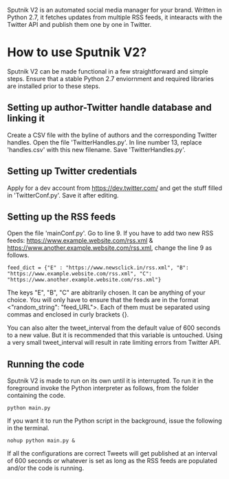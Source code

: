 Sputnik V2 is an automated social media manager for your brand. Written in Python 2.7, it fetches updates from multiple RSS feeds, it intearacts with the Twitter API and publish them one by one in Twitter.
# How to use Sputnik V2?
Sputnik V2 can be made functional in a few straightforward and simple steps. Ensure that a stable Python 2.7 enviornment and required libraries are installed prior to these steps.
## Setting up author-Twitter handle database and linking it
Create a CSV file with the byline of authors and the corresponding Twitter handles. Open the file 'TwitterHandles.py'. In line number 13, replace 'handles.csv' with this new filename. Save 'TwitterHandles.py'.
## Setting up Twitter credentials
Apply for a dev account from https://dev.twitter.com/ and get the stuff filled in 'TwitterConf.py'. Save it after editing.
## Setting up the RSS feeds
Open the file 'mainConf.py'. Go to line 9. If you have to add two new RSS feeds: https://www.example.website.com/rss.xml & https://www.another.example.website.com/rss.xml, change the line 9 as follows.

```
feed_dict = {"E" : "https://www.newsclick.in/rss.xml", "B": "https://www.example.website.com/rss.xml", "C": "https://www.another.example.website.com/rss.xml"}
```

The keys "E", "B", "C" are abitrarily chosen. It can be anything of your choice. You will only have to ensure that the feeds are in the format <"random_string": "feed_URL">. Each of them must be separated using commas and enclosed in curly brackets {}.

You can also alter the tweet_interval from the default value of 600 seconds to a new value. But it is recommended that this variable is untouched. Using a very small tweet_interval will result in rate limiting errors from Twitter API.
## Running the code
Sputnik V2 is made to run on its own until it is interrupted. To run it in the foreground invoke the Python interpreter as follows, from the folder containing the code.

```
python main.py
```

If you want it to run the Python script in the background, issue the following in the terminal.

```
nohup python main.py &
```

If all the configurations are correct Tweets will get published at an interval of 600 seconds or whatever is set as long as the RSS feeds are populated and/or the code is running.
